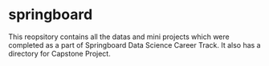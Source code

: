 # springboard

This reopsitory contains all the datas and mini projects which were completed as a part of Springboard Data Science Career Track. It also has a directory for Capstone Project.
